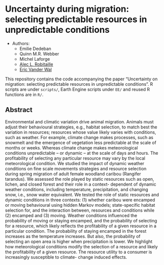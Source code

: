 # Uncertainty during migration: selecting predictable resources in unpredictable conditions


-   Authors:
    - Emilie Dedeban
    - Quinn M.R. Webber
    - Michel Laforge
    - [Alec L. Robitaille](http://robitalec.ca)
    - [Eric Vander Wal](http://weel.gitlab.io)


This repository contains the code accompanying the paper “Uncertainty on 
migration: selecting predictable resources in unpredictable conditions”. 
R scripts are under `scripts/`, Earth Engine scripts under `EE/` 
and reused R functions are in `R/`.


##  Abstract

Environmental and climatic variation drive animal migration. Animals must adjust their
behavioural strategies, e.g., habitat selection, to match best the variation in resources;
resources whose value likely varies with conditions, such as weather. For example, climate
change makes processes, such as snowmelt and the emergence of vegetation less predictable
at the scale of months or weeks. Whereas climate change makes meteorological conditions
unpredictable – or dynamic – at the scale of days and hours. The profitability of selecting any
particular resource may vary by the local meteorological condition. We studied the impact of
dynamic weather conditions on fine scale movements strategies and resource selection during
spring migration of adult female woodland caribou (Rangifer tarandus). We assessed the role
played by static resources such as open, lichen, and closed forest and their role in a context-
dependent of dynamic weather conditions, including temperature, precipitation, and changing
snow, i.e., snow water equivalent. We tested the role of static resources and dynamic
conditions in three contexts: (1) whether caribou were encamped or moving behavioural using
hidden Markov models; state-specific habitat selection for, and the interaction between,
resources and conditions while (2) encamped and (3) moving. Weather conditions influenced
the probability of moving or staying encamped, and the probability of selecting for a resource,
which likely reflects the profitability of a given resource in a particular condition. The
probability of staying encamped in the forest increases as the temperature increases. But also,
the probability of selecting an open area is higher when precipitation is lower. We highlight
how meteorological conditions modify the selection of a resource and likely the profitability
of a given resource. The resource utility to a consumer is increasingly susceptible to climate-
change induced effects.